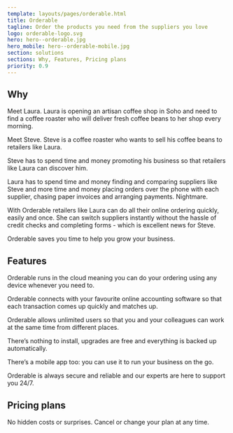 ```yaml
---
template: layouts/pages/orderable.html
title: Orderable
tagline: Order the products you need from the suppliers you love
logo: orderable-logo.svg
hero: hero--orderable.jpg
hero_mobile: hero--orderable-mobile.jpg
section: solutions
sections: Why, Features, Pricing plans
priority: 0.9
---
```


## Why

Meet Laura. Laura is opening an artisan coffee shop in Soho and need to find a coffee roaster who will deliver fresh coffee beans to her shop every morning.

Meet Steve. Steve is a coffee roaster who wants to sell his coffee beans to retailers like Laura.

Steve has to spend time and money promoting his business so that retailers like Laura can discover him.

Laura has to spend time and money finding and comparing suppliers like Steve and more time and money placing orders over the phone with each supplier, chasing paper invoices and arranging payments. Nightmare.

With Orderable retailers like Laura can do all their online ordering quickly, easily and once. She can switch suppliers instantly without the hassle of credit checks and completing forms - which is excellent news for Steve.

Orderable saves you time to help you grow your business. 

## Features

Orderable runs in the cloud meaning you can do your ordering using any device whenever you need to.

Orderable connects with your favourite online accounting software so that each transaction comes up quickly and matches up.

Orderable allows unlimited users so that you and your colleagues can work at the same time from different places.

There’s nothing to install, upgrades are free and everything is backed up automatically.

There’s a mobile app too: you can use it to run your business on the go.

Orderable is always secure and reliable and our experts are here to support you 24/7.

## Pricing plans

No hidden costs or surprises. Cancel or change your plan at any time.
